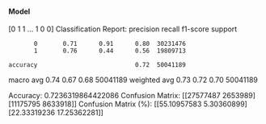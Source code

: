 #### Model
[0 1 1 ... 1 0 0]
Classification Report:
              precision    recall  f1-score   support

           0       0.71      0.91      0.80  30231476
           1       0.76      0.44      0.56  19809713

    accuracy                           0.72  50041189
   macro avg       0.74      0.67      0.68  50041189
weighted avg       0.73      0.72      0.70  50041189

Accuracy: 0.7236319864422086
Confusion Matrix:
[[27577487  2653989]
 [11175795  8633918]]
Confusion Matrix (%):
[[55.10957583  5.30360899]
 [22.33319236 17.25362281]]
